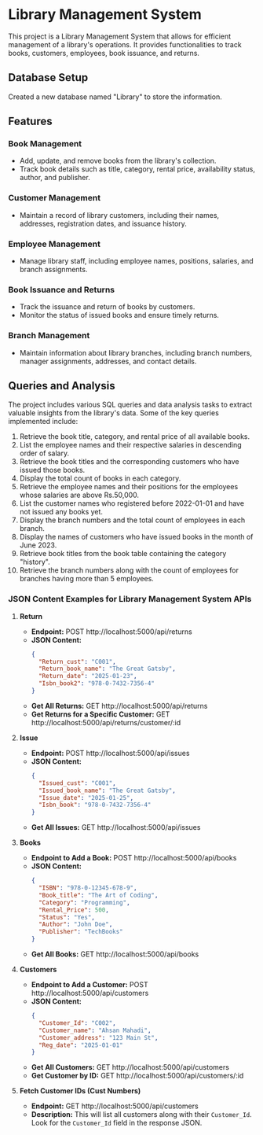 # Library Management System

This project is a Library Management System that allows for efficient management of a library's operations. It provides functionalities to track books, customers, employees, book issuance, and returns.

## Database Setup

Created a new database named "Library" to store the information.

## Features

### Book Management
- Add, update, and remove books from the library's collection.
- Track book details such as title, category, rental price, availability status, author, and publisher.

### Customer Management
- Maintain a record of library customers, including their names, addresses, registration dates, and issuance history.

### Employee Management
- Manage library staff, including employee names, positions, salaries, and branch assignments.

### Book Issuance and Returns
- Track the issuance and return of books by customers.
- Monitor the status of issued books and ensure timely returns.

### Branch Management
- Maintain information about library branches, including branch numbers, manager assignments, addresses, and contact details.

## Queries and Analysis

The project includes various SQL queries and data analysis tasks to extract valuable insights from the library's data. Some of the key queries implemented include:

1. Retrieve the book title, category, and rental price of all available books.
2. List the employee names and their respective salaries in descending order of salary.
3. Retrieve the book titles and the corresponding customers who have issued those books.
4. Display the total count of books in each category.
5. Retrieve the employee names and their positions for the employees whose salaries are above Rs.50,000.
6. List the customer names who registered before 2022-01-01 and have not issued any books yet.
7. Display the branch numbers and the total count of employees in each branch.
8. Display the names of customers who have issued books in the month of June 2023.
9. Retrieve book titles from the book table containing the category "history".
10. Retrieve the branch numbers along with the count of employees for branches having more than 5 employees.


### JSON Content Examples for Library Management System APIs

1. **Return**
   - **Endpoint:**
     POST http://localhost:5000/api/returns
   - **JSON Content:**
     ```json
     {
       "Return_cust": "C001",
       "Return_book_name": "The Great Gatsby",
       "Return_date": "2025-01-23",
       "Isbn_book2": "978-0-7432-7356-4"
     }
     ```
   - **Get All Returns:**
     GET http://localhost:5000/api/returns
   - **Get Returns for a Specific Customer:**
     GET http://localhost:5000/api/returns/customer/:id

2. **Issue**
   - **Endpoint:**
     POST http://localhost:5000/api/issues
   - **JSON Content:**
     ```json
     {
       "Issued_cust": "C001",
       "Issued_book_name": "The Great Gatsby",
       "Issue_date": "2025-01-25",
       "Isbn_book": "978-0-7432-7356-4"
     }
     ```
   - **Get All Issues:**
     GET http://localhost:5000/api/issues

3. **Books**
   - **Endpoint to Add a Book:**
     POST http://localhost:5000/api/books
   - **JSON Content:**
     ```json
     {
       "ISBN": "978-0-12345-678-9",
       "Book_title": "The Art of Coding",
       "Category": "Programming",
       "Rental_Price": 500,
       "Status": "Yes",
       "Author": "John Doe",
       "Publisher": "TechBooks"
     }
     ```
   - **Get All Books:**
     GET http://localhost:5000/api/books

4. **Customers**
   - **Endpoint to Add a Customer:**
     POST http://localhost:5000/api/customers
   - **JSON Content:**
     ```json
     {
       "Customer_Id": "C002",
       "Customer_name": "Ahsan Mahadi",
       "Customer_address": "123 Main St",
       "Reg_date": "2025-01-01"
     }
     ```
   - **Get All Customers:**
     GET http://localhost:5000/api/customers
   - **Get Customer by ID:**
     GET http://localhost:5000/api/customers/:id

5. **Fetch Customer IDs (Cust Numbers)**
   - **Endpoint:**
     GET http://localhost:5000/api/customers
   - **Description:**
     This will list all customers along with their `Customer_Id`. Look for the `Customer_Id` field in the response JSON.
